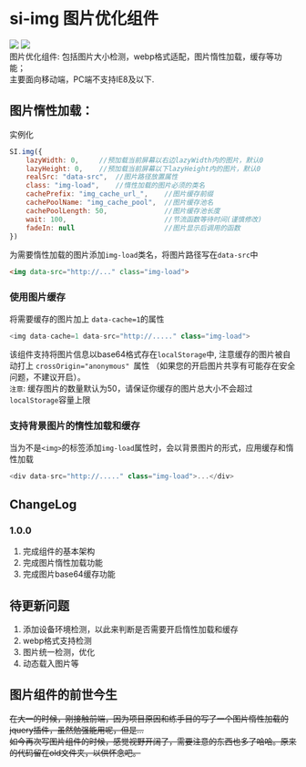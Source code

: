 si-img 图片优化组件  
===   
![](https://travis-ci.org/T-phantom/lib-img.svg?branch=master)  ![](https://img.shields.io/badge/npm-v1.0.0-blue.svg)  
图片优化组件: 包括图片大小检测，webp格式适配，图片惰性加载，缓存等功能；  
主要面向移动端，PC端不支持IE8及以下.    

## 图片惰性加载：  
实例化  
```javascript  
SI.img({
    lazyWidth: 0,     //预加载当前屏幕以右边lazyWidth内的图片，默认0
    lazyHeight: 0,    //预加载当前屏幕以下lazyHeight内的图片，默认0
    realSrc: "data-src",  //图片路径放置属性
    class: "img-load",    //惰性加载的图片必须的类名
    cachePrefix: "img_cache_url_",    //图片缓存前缀  
    cachePoolName: "img_cache_pool",  //图片缓存池名
    cachePoolLength: 50,              //图片缓存池长度
    wait: 100,                        //节流函数等待时间(谨慎修改)
    fadeIn: null                      //图片显示后调用的函数
})
``` 
为需要惰性加载的图片添加`img-load`类名，将图片路径写在`data-src`中
```html
<img data-src="http://..." class="img-load">
``` 
### 使用图片缓存  
将需要缓存的图片加上 `data-cache=1`的属性  
```javascript  
<img data-cache=1 data-src="http://....." class="img-load">
```
该组件支持将图片信息以base64格式存在`localStorage`中, 注意缓存的图片被自动打上 `crossOrigin="anonymous" `属性
（如果您的开启图片共享有可能存在安全问题，不建议开启）。  
`注意`: 缓存图片的数量默认为50，请保证你缓存的图片总大小不会超过 `localStorage`容量上限    

### 支持背景图片的惰性加载和缓存    
当为不是`<img>`的标签添加`img-load`属性时，会以背景图片的形式，应用缓存和惰性加载 
```javascript  
<div data-src="http://....." class="img-load">...</div>
```  

## ChangeLog  
### 1.0.0  
1. 完成组件的基本架构  
2. 完成图片惰性加载功能  
3. 完成图片base64缓存功能  

## 待更新问题  
1. 添加设备环境检测，以此来判断是否需要开启惰性加载和缓存  
2. webp格式支持检测  
3. 图片统一检测，优化  
4. 动态载入图片等  

## 图片组件的前世今生  
~~在大一的时候，刚接触前端，因为项目原因和练手目的写了一个图片惰性加载的jquery插件，虽然勉强能用呢，但是...~~   
~~如今再次写图片组件的时候，感觉视野开阔了，需要注意的东西也多了哈哈。原来的代码留在old文件夹，以供怀念吧。~~

  



